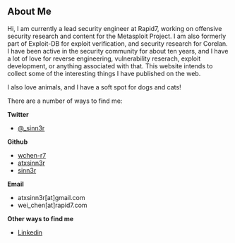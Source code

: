## About Me

Hi, I am currently a lead security engineer at Rapid7, working on offensive security research and
content for the Metasploit Project. I am also formerly part of Exploit-DB for exploit verification,
and security research for Corelan. I have been active in the security community for about ten years,
and I have a lot of love for reverse engineering, vulnerability reserach, exploit development, or
anything associated with that. This website intends to collect some of the interesting things I have
published on the web.

I also love animals, and I have a soft spot for dogs and cats!

There are a number of ways to find me:

**Twitter**

* [@_sinn3r](https://twitter.com/_sinn3r)


**Github**

* [wchen-r7](https://github.com/wchen-r7)
* [atxsinn3r](https://github.com/atxsinn3r)
* [sinn3r](https://github.com/sinn3r)

**Email**

* atxsinn3r[at]gmail.com
* wei_chen[at]rapid7.com

**Other ways to find me**

* [Linkedin](https://www.linkedin.com/in/msfsinn3r/)